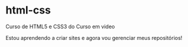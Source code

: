 # html-css
 Curso de HTML5 e CSS3 do Curso em video



Estou aprendendo a criar sites e agora vou gerenciar meus repositórios!